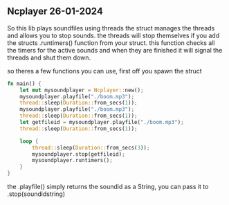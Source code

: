 ## Ncplayer 26-01-2024

So this lib plays soundfiles using threads the struct manages the threads and allows you to stop sounds.
the threads will stop themselves if you add the structs .runtimers() function from your struct.
this function checks all the timers for the active sounds and when they are finished it will signal the threads and shut them down.

so theres a few functions you can use, first off you spawn the struct
```rust
fn main() {
    let mut mysoundplayer = Ncplayer::new();
    mysoundplayer.playfile("./boom.mp3");
    thread::sleep(Duration::from_secs(1));
    mysoundplayer.playfile("./boom.mp3");
    thread::sleep(Duration::from_secs(1));
    let getfileid = mysoundplayer.playfile("./boom.mp3");
    thread::sleep(Duration::from_secs(1));

    loop {
        thread::sleep(Duration::from_secs(3));
        mysoundplayer.stop(getfileid);
        mysoundplayer.runtimers();
    }
}
```
the .playfile()  simply returns the soundid as a String, you can pass it to .stop(soundidstring)
